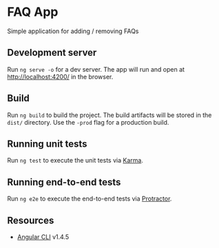 # FAQ App

Simple application for adding / removing FAQs

## Development server

Run `ng serve -o` for a dev server. The app will run and open at [http://localhost:4200/](http://localhost:4200/) in the browser.

## Build

Run `ng build` to build the project. The build artifacts will be stored in the `dist/` directory. Use the `-prod` flag for a production build.

## Running unit tests

Run `ng test` to execute the unit tests via [Karma](https://karma-runner.github.io).

## Running end-to-end tests

Run `ng e2e` to execute the end-to-end tests via [Protractor](http://www.protractortest.org/).

## Resources

- [Angular CLI](https://cli.angular.io/) v1.4.5
